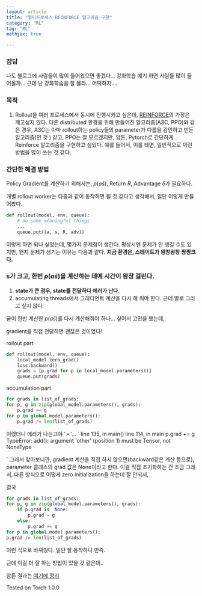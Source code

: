 ```yaml
---
layout: article
title: "멀티프로세스 REINFORCE 알고리즘 구현"
category: "RL"
tag: "RL"
mathjax: true

---
```


### 잡담

나도 블로그에 사람들이 많이 들어왔으면 좋겠다... 강화학습 얘기 하면 사람들 많이 들어올까... 근데 난 강화학습을 잘 몰라...
어떡하지....



### 목적

1. Rollout을 여러 프로세스에서 동시에 진행시키고 싶은데, [REINFORCE](https://papers.nips.cc/paper/1713-policy-gradient-methods-for-reinforcement-learning-with-function-approximation.pdf)의 가정은 깨고싶지 않다. 다른 distributed 환경을 위해 만들어진 알고리즘(A3C, PPO)와 같은 경우, A3C는 아마 rollout하는 policy들의 parameter가 다름을 감안하고 만든 알고리즘(인 것 ) 같고, PPO는 잘 모르겠지만, 암튼, Pytorch로 간단하게 Reinforce 알고리즘을 구현하고 싶었다. 예를 들어서, 이를 테면, 일반적으로 이런 방법을 많이 쓰는 것 같다.

### 간단한 해결 방법
Policy Gradient를 계산하기 위해서는,
$p(a\bar s)$, Return $R$, Advantage $\delta$가 필요하다.


개별 rollout worker는 다음과 같이 동작하면 될 것 같다고 생각해서, 일단 이렇게 만들어봤다.
```python
def rollout(model, env, queue):
	# do some meaningful things
	...
	queue.put((a, s, R, adv))
```

이렇게 하면 되나 싶었는데,  몇가지 문제점이 생긴다. 평상시엔 문제가 안 생길 수도 있지만, 왠지 문제가 생기는 이유는 다음과 같다.
**지금 환경은, 스테이트가 왕창왕창 짱짱크다.**

### s가 크고, 한번 $p(a\bar s)$을 계산하는 데에 시간이 왕창 걸린다.

1. **state가 큰 경우, state를 전달하다 에러가 난다.**
2.  accumulating threads에서 그래디언트 계산을 다시 해 줘야 한다. 근데 별로 그러고 싶지 않다.

굳이 한번 계산한 $p(a\bar s)$를 다시 계산해줘야 하나... 싶어서 고민을 했는데,

gradient를 직접 전달하면 괜찮은 것이었다!

rollout part
```python
def rollout(model, env, queue):
	local_model.zero_grad()
	loss.backward()
	grads = [p.grad for p in local_model.parameters()]
	queue.put(grads)
```

accumulation part
```python
for grads in list_of_grads:
for p, g in zip(global_model.parameters(), grads):
	p.grad += g
for p in global.model.parameters():
	p.grad /= len(list_of_grads)
```
이랬더니 에러가 나는고야 'ㅅ'...
`
line 135, in <module>
    main()
line 114, in main
    p.grad += g
TypeError: add(): argument 'other' (position 1) must be Tensor, not NoneType

`
그래서 찾아보니깐,
gradient 계산을 직접 하지 않으면(backward같은 계산 등으로), parameter 클래스의 grad 값은 None이라고 한다.
이걸 직접 초기화하는 건 조금 그래서, 다른 방식으로 어떻게 zero initialization을 하는데 잘 안되서,

결국

```python
for grads in list_of_grads:
for p, g in zip(global_model.parameters(), grads):
	if p.grad is  None:
		p.grad = g
	else:
		p.grad += g
for p in global.model.parameters():
p.grad /= len(list_of_grads)
```
이런 식으로 바꿔줬다.
일단 잘 동작하니 만족.

근데 이걸 더 잘 하는 방법이 있을 것 같은데..

암튼 결과는 [여기에 정리](https://gist.github.com/ita9naiwa/c4ad65931c8a49499671355351b79bce)

Tested on Torch 1.0.0
